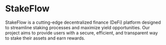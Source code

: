 # StakeFlow
StakeFlow is a cutting-edge decentralized finance (DeFi) platform designed to streamline staking processes and maximize yield opportunities. Our project aims to provide users with a secure, efficient, and transparent way to stake their assets and earn rewards.

